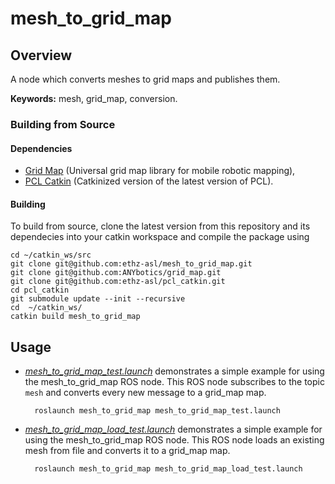 # mesh_to_grid_map
## Overview
A node which converts meshes to grid maps and publishes them.

**Keywords:** mesh, grid_map, conversion.

### Building from Source

#### Dependencies

- [Grid Map](https://github.com/ANYbotics/grid_map) (Universal grid map library for mobile robotic mapping),
- [PCL Catkin](https://github.com/ethz-asl/pcl_catkin) (Catkinized version of the latest version of PCL).


#### Building

To build from source, clone the latest version from this repository and its dependecies into your catkin workspace and compile the package using
```
cd ~/catkin_ws/src
git clone git@github.com:ethz-asl/mesh_to_grid_map.git
git clone git@github.com:ANYbotics/grid_map.git
git clone git@github.com:ethz-asl/pcl_catkin.git
cd pcl_catkin
git submodule update --init --recursive
cd  ~/catkin_ws/
catkin build mesh_to_grid_map
```

## Usage
* *[mesh_to_grid_map_test.launch](launch/mesh_to_grid_map_test.launch)* demonstrates a simple example for using the mesh_to_grid_map ROS node. This ROS node subscribes to the topic `mesh` and converts every new message to a grid_map map.

        roslaunch mesh_to_grid_map mesh_to_grid_map_test.launch

* *[mesh_to_grid_map_load_test.launch](launch/mesh_to_grid_map_load_test.launch)* demonstrates a simple example for using the mesh_to_grid_map ROS node. This ROS node loads an existing mesh from file and converts it to a grid_map map.

        roslaunch mesh_to_grid_map mesh_to_grid_map_load_test.launch
